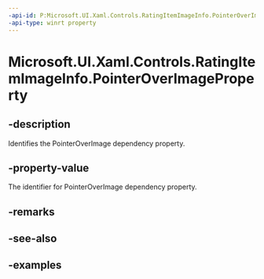 ```yaml
---
-api-id: P:Microsoft.UI.Xaml.Controls.RatingItemImageInfo.PointerOverImageProperty
-api-type: winrt property
---
```


<!-- Property syntax.
public DependencyProperty PointerOverImageProperty { get; }
-->

# Microsoft.UI.Xaml.Controls.RatingItemImageInfo.PointerOverImageProperty

## -description

Identifies the PointerOverImage dependency property.

## -property-value

The identifier for PointerOverImage dependency property.
## -remarks

## -see-also

## -examples


